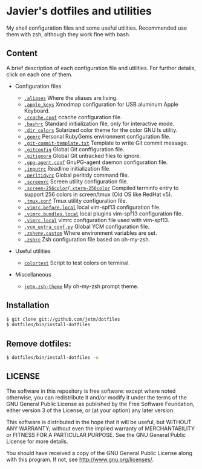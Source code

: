 # Javier's dotfiles and utilities

My shell configuration files and some useful utilities. Recommended use them with zsh,
although they work fine with bash.

## Content

A brief description of each configuration file and utilities. For further details, click on
each one of them.

* Configuration files
    * [`.aliases`](https://github.com/jetm/dotfiles/blob/master/.aliases) Where the aliases are living.
    * [`.apple_keys`](https://github.com/jetm/dotfiles/blob/master/.apple_keys) Xmodmap configuration for USB aluminum Apple Keyboard.
    * [`.ccache.conf`](https://github.com/jetm/dotfiles/blob/master/.ccache/ccache.conf) ccache configuration file.
    * [`.bashrc`](https://github.com/jetm/dotfiles/blob/master/.bashrc) Standard initialization file, only for interactive mode.
    * [`.dir_colors`](https://github.com/jetm/dotfiles/blob/master/.dir_colors) Solarized color theme for the color GNU ls utility.
    * [`.gemrc`](https://github.com/jetm/dotfiles/blob/master/.gemrc) Personal RubyGems environment configuration file.
    * [`.git-commit-template.txt`](https://github.com/jetm/dotfiles/blob/master/.git-commit-template.txt) Template to write Git commit message.
    * [`.gitconfig`](https://github.com/jetm/dotfiles/blob/master/.gitconfig) Global Git conffiguration file.
    * [`.gitignore`](https://github.com/jetm/dotfiles/blob/master/.gitignore) Global Git untracked files to ignore.
    * [`.gpg-agent.conf`](https://github.com/jetm/dotfiles/blob/master/.gnupg/gpg-agent.conf) GnuPG-agent daemon configuration file.
    * [`.inputrc`](https://github.com/jetm/dotfiles/blob/master/.inputrc) Readline initialization file.
    * [`.perltidyrc`](https://github.com/jetm/dotfiles/blob/master/.perltidyrc) Global perltidy command file.
    * [`.screenrc`](https://github.com/jetm/dotfiles/blob/master/.screenrc) Screen utility configuration file.
    * [`.screen-256color`](https://github.com/jetm/dotfiles/blob/master/.terminfo/s/screen-256color)/[`.xterm-256color`](https://github.com/jetm/dotfiles/blob/master/.terminfo/x/xterm-256color) Compiled terminfo entry to support 256 colors in screen/tmux (Old OS like RedHat v5).
    * [`.tmux.conf`](https://github.com/jetm/dotfiles/blob/master/.tmux.conf) Tmux utility configuration file.
    * [`.vimrc.before.local`](https://github.com/jetm/dotfiles/blob/master/.vimrc.before.local) local vim-spf13 configuration file.
    * [`.vimrc.bundles.local`](https://github.com/jetm/dotfiles/blob/master/.vimrc.bundles.local) local plugins vim-spf13 configuration file.
    * [`.vimrc.local`](https://github.com/jetm/dotfiles/blob/master/.vimrc.local) vimrc configuration file used with vim-spf13.
    * [`.ycm_extra_conf.py`](https://github.com/jetm/dotfiles/blob/master/.ycm_extra_conf.py) Global YCM configuration file.
    * [`.zshenv.custom`](https://github.com/jetm/dotfiles/blob/master/.zshenv.custom) Where environment variables are set.
    * [`.zshrc`](https://github.com/jetm/dotfiles/blob/master/.zshrc) Zsh configuration file based on oh-my-zsh.

* Useful utilities
    * [`colortest`](https://github.com/jetm/dotfiles/blob/master/bin/colortest) Script to test colors on terminal.

* Miscellaneous
    * [`jetm.zsh-theme`](https://github.com/jetm/dotfiles/blob/master/.oh-my-zsh/themes/jetm.zsh-theme) My oh-my-zsh prompt theme.

## Installation

```sh
$ git clone git://github.com/jetm/dotfiles
$ dotfiles/bin/install-dotfiles
```

## Remove dotfiles:

```sh
$ dotfiles/bin/install-dotfiles -u
```

## LICENSE

The software in this repository is free software: except where noted
otherwise, you can redistribute it and/or modify it under the terms of
the GNU General Public License as published by the Free Software
Foundation, either version 3 of the License, or (at your option) any
later version.

This software is distributed in the hope that it will be useful, but
WITHOUT ANY WARRANTY; without even the implied warranty of
MERCHANTABILITY or FITNESS FOR A PARTICULAR PURPOSE.  See the GNU
General Public License for more details.

You should have received a copy of the GNU General Public License
along with this program.  If not, see <http://www.gnu.org/licenses/>.

